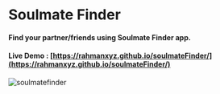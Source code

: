 # Soulmate Finder

#### Find your partner/friends using Soulmate Finder app.





#### Live Demo : [https://rahmanxyz.github.io/soulmateFinder/](https://rahmanxyz.github.io/soulmateFinder/)


![soulmatefinder](https://github.com/rahmanxyz/soulmateFinder/blob/main/soulmateFinderBanner.gif)

